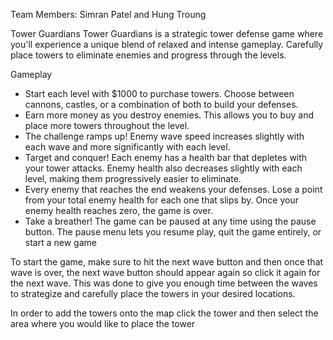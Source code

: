 Team Members: Simran Patel and Hung Troung

Tower Guardians
Tower Guardians is a strategic tower defense game where you'll experience a unique blend of relaxed and intense gameplay.  Carefully place towers to eliminate enemies and progress through the levels.

Gameplay
- Start each level with $1000 to purchase towers. Choose between cannons, castles, or a combination of both to build your defenses.
- Earn more money as you destroy enemies. This allows you to buy and place more towers throughout the level.
- The challenge ramps up! Enemy wave speed increases slightly with each wave and more significantly with each level.
- Target and conquer! Each enemy has a health bar that depletes with your tower attacks. Enemy health also decreases slightly with each level, making them progressively easier to eliminate.
- Every enemy that reaches the end weakens your defenses. Lose a point from your total enemy health for each one that slips by. Once your enemy health reaches zero, the game is over.
- Take a breather! The game can be paused at any time using the pause button. The pause menu lets you resume play, quit the game entirely, or start a new game

To start the game, make sure to hit the next wave button and then once that wave is over, the next wave button should appear again so click it again for the next wave. 
This was done to give you enough time between the waves to strategize and carefully place the towers in your desired locations.

In order to add the towers onto the map click the tower and then select the area where you would like to place the tower
